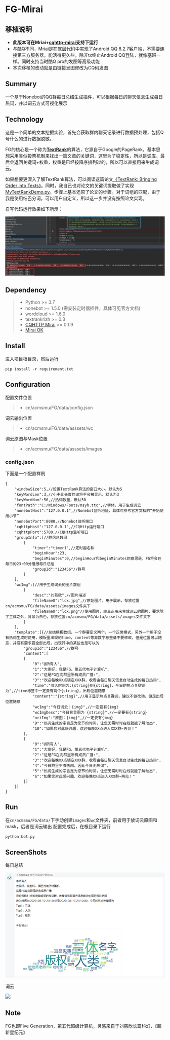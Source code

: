# FG-Mirai

## 移植说明
- **此版本可在Mriai+[cqhttp-mirai](https://github.com/yyuueexxiinngg/cqhttp-mirai)支持下运行**
- 与酷Q不同，Mriai是在底层代码中实现了Android QQ 8.2.7客户端，不需要连接第三方服务器，能活得更久些，除非tx终止Android QQ登陆，就像塞班一样。同时支持当时酷Q pro的发图等高级功能
- 本次移植的改动就是由链接发图修改为CQ码发图

## Summary

一个基于Nonebot的QQ群每日总结生成插件，可以根据每日的聊天信息生成每日热词，并以词云方式可视化展示

## Technology

这是一个简单的文本挖掘实验，首先会获取群内聊天记录进行数据预处理，包括Q号什么的进行数据脱敏。

FG的核心是一个称为[**TextRank**](assets/TextRank-algorithm.pdf)的算法，它源自于Google的PageRank，基本思想采用类似投票机制来找出一篇文章的关键词，这里为了稳定性，所以是调库，最后会返回关键词+权重，权重是已经按降序排列过的，所以可以直接用来生成词云。

如果想要更深入了解TextRank算法，可以阅读这篇论文[《TextRank: Bringing Order into Texts》](https://digital.library.unt.edu/ark:/67531/metadc30962/m2/1/high_res_d/Mihalcea-2004-TextRank-Bringing_Order_into_Texts.pdf)。同时，我自己也对论文的关键词提取做了实现[MyTextRankDemo.py](assets/MyTextRankDemo.py)。步骤上基本还原了论文的步骤。对于词组的匹配，由于我是使用结巴分词，可以用户自定义，所以这一步并没有按照论文实现。

自写代码运行效果如下所示：

![](assets/01.png)

## Dependency

> * Python >= 3.7
> * nonebot >= 1.5.0 (需安装定时器插件，具体可见官方文档)
> * wordcloud >= 1.6.0
> * textrank4zh >= 0.3
> * [CQHTTP Mirai](https://github.com/yyuueexxiinngg/cqhttp-mirai/releases) >= 0.1.9
> * [Mirai OK](http://rbot.d522.com/file/MiraiOK20200807.zip)

## Install

进入项目根目录，然后运行
```
pip install -r requirement.txt
```

## Configuration
配置文件位置
> * cn/acmsmu/FG/data/config.json

词云输出位置
> * cn/acmsmu/FG/data/asssets/wc

词云原图与Mask位置
> * cn/acmsmu/FG/data/asssets/images

### config.json

下面是一个配置样例

```
{
    "windowSize":5,//设置TextRank算法的窗口大小，默认为5
    "keyWordLen":3,//小于此长度的词将不会被显示，默认为3
    "keyWordNum":50,//热词数量，默认50
    "fontPath":"C:/Windows/Fonts/msyh.ttc",//字体，用于生成词云
    "nonebotHost":"127.0.0.1",//Nonebot监听地址，具体可参考官方文档的“开始使用小节”
    "nonebotPort":8080,//Nonebot监听端口
    "cqhttpHost":"127.0.0.1",//CQHttp运行端口
    "cqhttpPort":5700,//CQHttp监听端口
    "groupInfo":[//群信息数组
        {
            "timer":"timer1",//定时器名称
            "beginHour":23,
            "beginMinutes":0,//beginHour和beginMinutes的意思是，FG将会在每日的23:00分播报每日总结
            "groupId":"123456"//群号
        }
    ],
    "wcImg":[//用于生成词云的图片数组
        {
            "desc":"刘慈欣",//图片描述
            "fileNameO":"lcx.jpg",//原始图片，用于展示，存放位置cn/acmsmu/FG/data/assets/images文件夹下
            "fileNameU":"lcx.png"//使用图片，即真正用来生成词云的图片，要求除了主体之外，背景为白色，存放位置cn/acmsmu/FG/data/assets/images文件夹下
        }
    ],
    "template":[{//总结模板数组，一个群要定义两个，一个正常模式，另外一个用于没有热词生成时使用，模板里出现的time，content等非数字标签请不要修改，但是位置可以随意，并没有要求要全部出现，出现其中的某些也是可以的
        "groupId":"123456",//群号
        "content":[
        {
            "0":"@所有人",
            "1":"大家好，我是FG，第五代电子计算机",
            "2":"这是FG在向群里所有成员广播:",
            "3":"欢迎每晚XX点锁定XXX群，收看由每日聊天信息自动生成的每日热词",
            "time":"收入时间为:{string}到{string}，今日的热点关键词为",//time标签中一定要有两个{string}，出现位置随意
            "content":"{string}",//用于显示热点关键词，建议不做改动，但是出现位置随意
            "wcImg":"今日词云：{img}",//一定要有{img}
            "wcImgDesc":"今日背景图为 {string}",//一定要有{string}
            "oriImg":"原图：{img}",//一定要有{img}
            "9":"热词生成的宗旨是为您节约时间，让您无需时时在线就能了解动态",
            "10":"如果您对此感兴趣，欢迎每晚XX点进入XXX群~再见！"
        },
        {
            "0":"@所有人",
            "1":"大家好，我是FG，第五代电子计算机",
            "2":"这是FG在向群里所有成员广播:",
            "3":"欢迎每晚XX点锁定XXX群，收看由每日聊天信息自动生成的每日热词",
            "4":"今日群里不够热闹，因此今日无热词",
            "5":"热词生成的宗旨是为您节约时间，让您无需时时在线就能了解动态",
            "6":"如果您对此感兴趣，欢迎每晚XX点进入XXX群~再见！"
        }]
    }]
}
```
## Run
在`cn/acmsmu/FG/data/`下手动创建`images`和`wc`文件夹，前者用于放词云原图和mask，后者是词云输出
配置完成后，在根目录下运行
```python
python bot.py
```

## ScreenShots
每日总结

![](assets/02.png)

词云

![](https://blog.acmsmu.cn/wp-content/uploads/2020/04/20200407001508.png)

## Note
FG也即Five Generation，第五代超级计算机，灵感来自于刘慈欣长篇科幻，《超新星纪元》
